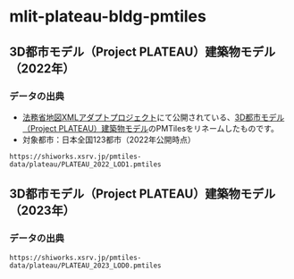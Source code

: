 # mlit-plateau-bldg-pmtiles
## 3D都市モデル（Project PLATEAU）建築物モデル（2022年）
### データの出典
- [法務省地図XMLアダプトプロジェクト](https://github.com/amx-project/apb)にて公開されている、[3D都市モデル（Project PLATEAU）建築物モデル](https://www.geospatial.jp/ckan/dataset/plateau)のPMTilesをリネームしたものです。
- 対象都市：日本全国123都市（2022年公開時点）
```
https://shiworks.xsrv.jp/pmtiles-data/plateau/PLATEAU_2022_LOD1.pmtiles
```
## 3D都市モデル（Project PLATEAU）建築物モデル（2023年）
### データの出典
```
https://shiworks.xsrv.jp/pmtiles-data/plateau/PLATEAU_2023_LOD0.pmtiles
```
